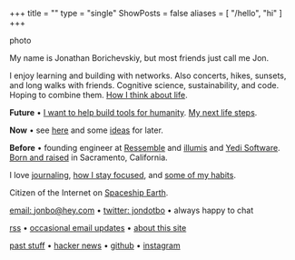 +++
title = ""
type = "single"
ShowPosts = false
aliases = [
    "/hello",
    "hi"
]
+++

photo

My name is Jonathan Borichevskiy, but most friends just call me Jon.

I enjoy learning and building with networks. Also concerts, hikes, sunsets, and long walks with friends. Cognitive science, sustainability, and code. Hoping to combine them. [How I think about life](/posts/up-and-to-where).

**Future** • [I want to help build tools for humanity](/posts/help-build). [My next life steps](/posts/patch-notes-v12/#next-steps-2021-update).

**Now** • see [here](/now) and some [ideas](/ideas) for later.

**Before** • founding engineer at [Ressemble](https://ressemble.com) and [illumis](https://illumis.com/) and [Yedi Software](https://www.yedi.io/). [Born and raised](/posts/on-moving-away) in Sacramento, California.

I love [journaling](/posts/journaling), [how I stay focused](/posts/concentration-compromise), and [some of my habits](/posts/healthy-living).

Citizen of the Internet on [Spaceship Earth](https://youtu.be/3ZB2La-oCVI?t=9).

[email: jonbo@hey.com](mailto:jonbo@hey.com) • [twitter: jondotbo](https://twitter.com/jondotbo) • always happy to chat

[rss](https://jon.bo/posts/index.xml) • [occasional email updates](https://mailchi.mp/0e81591ed912/jborichevskiy) • [about this site](/about-blog)

[past stuff](/borichevskiy_jonathan.pdf) • [hacker news](https://news.ycombinator.com/user?id=jborichevskiy) • [github](https://github.com/jborichevskiy) • [instagram](https://www.instagram.com/jondotbo/)
